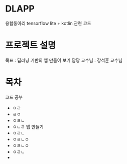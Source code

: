 # DLAPP
융합동아리 tensorflow lite + kotlin 관련 코드

# 프로젝트 설명
목표 : 딥러닝 기반의 앱 만들어 보기
담당 교수님 : 강석훈 교수님 

# 목차
코드 공부
  - ㅇㄹ
  - ㄹㅇ
  - ㅇㄹㄴ
  - ㅇㄴㄹ
 앱 만들기
  - ㅇㄹㄴ
  - ㅇㄹㄴㅇ
  - ㅇㄹㄴㅇ
  - ㅇㄹㄴ
  - 
